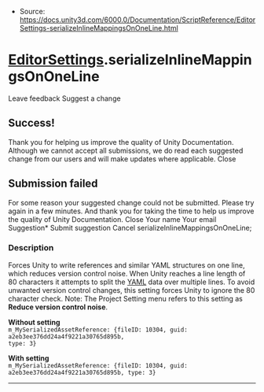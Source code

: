 * Source: https://docs.unity3d.com/6000.0/Documentation/ScriptReference/EditorSettings-serializeInlineMappingsOnOneLine.html

#  [EditorSettings](https://docs.unity3d.com/6000.0/Documentation/ScriptReference/EditorSettings.html).serializeInlineMappingsOnOneLine
Leave feedback
Suggest a change
## Success!
Thank you for helping us improve the quality of Unity Documentation. Although we cannot accept all submissions, we do read each suggested change from our users and will make updates where applicable.
Close
## Submission failed
For some reason your suggested change could not be submitted. Please <a>try again</a> in a few minutes. And thank you for taking the time to help us improve the quality of Unity Documentation.
Close
Your name Your email Suggestion* Submit suggestion
Cancel
serializeInlineMappingsOnOneLine; 
### Description
Forces Unity to write references and similar YAML structures on one line, which reduces version control noise.
When Unity reaches a line length of 80 characters it attempts to split the [YAML](https://docs.unity3d.com/6000.0/Documentation/Manual/FormatDescription.html) data over multiple lines. To avoid unwanted version control changes, this setting forces Unity to ignore the 80 character check. Note: The Project Setting menu refers to this setting as **Reduce version control noise**.  
  
**Without setting**  
`m_MySerializedAssetReference: {fileID: 10304, guid: a2eb3ee376dd24a4f9221a30765d895b,`  
`type: 3}`  
  
**With setting**  
`m_MySerializedAssetReference: {fileID: 10304, guid: a2eb3ee376dd24a4f9221a30765d895b, type: 3}`
* * *
